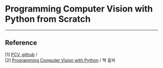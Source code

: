 # Programming Computer Vision with Python from Scratch 





*** 
## Reference 
[1] [PCV, github](https://github.com/jesolem/PCV/blob/master/PCV/geometry/camera.py) / <br/>
[2] [Programming Computer Vision with Python](http://programmingcomputervision.com) / 책 홈피
